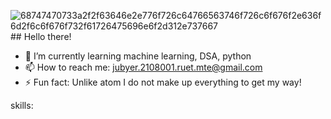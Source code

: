 ![68747470733a2f2f63646e2e776f726c64766563746f726c6f676f2e636f6d2f6c6f676f732f61726475696e6f2d312e737667](https://github.com/jubyer2108001mteRuet/jubyer2108001mteRuet/assets/123411229/ada8806b-4122-4518-9dfb-abee1cb566b1)## 
Hello there! 

- 🌱 I’m currently learning machine learning, DSA, python
- 📫 How to reach me: jubyer.2108001.ruet.mte@gmail.com
- ⚡ Fun fact: Unlike atom I do not make up everything to get my way!

skills:
